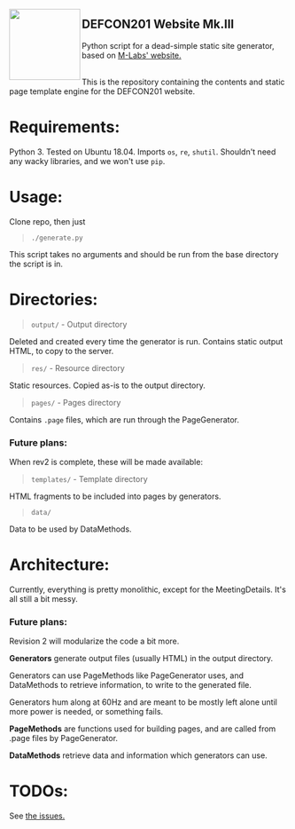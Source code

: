 [<img align="left" width="128px" height="128px" src="https://avatars2.githubusercontent.com/u/26557946" />](https://defcon201.org/)
## DEFCON201 Website Mk.III

Python script for a dead-simple static site generator, based on [M-Labs' website.](https://github.com/m-labs/web)
<br/><br/>

This is the repository containing the contents and static page template engine for the DEFCON201 website.

# Requirements:
Python 3. Tested on Ubuntu 18.04.
Imports `os`, `re`, `shutil`. Shouldn't need any wacky libraries, and we won't use `pip`.

# Usage:
Clone repo, then just
> `./generate.py`

This script takes no arguments and should be run from the base directory the script is in.

# Directories:
> `output/` - Output directory

Deleted and created every time the generator is run. Contains static output HTML, to copy to the server.

> `res/` - Resource directory

Static resources. Copied as-is to the output directory.

> `pages/` - Pages directory

Contains `.page` files, which are run through the PageGenerator.

### Future plans:
When rev2 is complete, these will be made available:

> `templates/` - Template directory

HTML fragments to be included into pages by generators.

> `data/`

Data to be used by DataMethods.

# Architecture:
Currently, everything is pretty monolithic, except for the MeetingDetails. It's all still a bit messy.

### Future plans:
Revision 2 will modularize the code a bit more.

**Generators** generate output files (usually HTML) in the output directory.

Generators can use PageMethods like PageGenerator uses, and DataMethods to retrieve information, to write to the generated file.

Generators hum along at 60Hz and are meant to be mostly left alone until more power is needed, or something fails.

**PageMethods** are functions used for building pages, and are called from .page files by PageGenerator.

**DataMethods** retrieve data and information which generators can use.

# TODOs:
See [the issues.](https://github.com/defcon201/site/issues)
